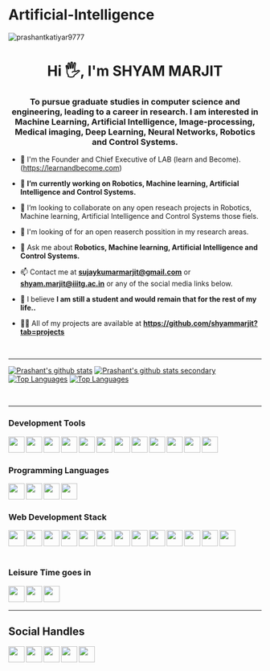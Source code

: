# Artificial-Intelligence
<!--
**shyammarjit/shyammarjit** is a ✨ _special_ ✨ repository because its `README.md` (this file) appears on your GitHub profile.

Here are some ideas to get you started:

- 🔭 I’m currently working on ...
- 🌱 I’m currently learning ...
- 👯 I’m looking to collaborate on ...
- 🤔 I’m looking for help with ...
- 💬 Ask me about ...
- 📫 How to reach me: ...
- 😄 Pronouns: ...
- ⚡ Fun fact: ...
-->

<p align="left"> <img src="https://komarev.com/ghpvc/?username=prashantkatiyar9777" alt="prashantkatiyar9777" /> </p>
<h1 align="center">Hi 🖐️, I'm SHYAM MARJIT</h1>
<h3 align="center" > To pursue graduate studies in computer science and engineering, leading to a career in research. I am
interested in Machine Learning, Artificial Intelligence, Image-processing, Medical imaging, Deep Learning,
Neural Networks, Robotics and Control Systems. </h3>

- 🤝 I'm the Founder and Chief Executive of LAB (learn and Become).(https://learnandbecome.com)

- 🔭 **I’m currently working on Robotics, Machine learning, Artificial Intelligence and Control Systems.**
- 👯 I’m looking to collaborate on any open reseach projects in Robotics, Machine learning, Artificial Intelligence and Control Systems those fiels.
- 👀 I'm looking of for an open reaserch possition in my research areas.

- 💬 Ask me about **Robotics, Machine learning, Artificial Intelligence and Control Systems.**

- 📫 Contact me at **sujaykumarmarjit@gmail.com** or **shyam.marjit@iiitg.ac.in** or any of the social media links below.

- 🧘 I believe  **I am still a student and would remain that for the rest of my life..**
- 👨‍💻 All of my projects are available at **https://github.com/shyammarjit?tab=projects**


<br />
<hr/>

[![Prashant's github stats](https://github-readme-stats.vercel.app/api?username=prashantkatiyar9777)](https://github.com/prashantkatiyar9777)
[![Prashant's github stats secondary](https://github-readme-stats.vercel.app/api?username=IIITiansNetwork)](https://github.com/IIITiansNetwork)
[![Top Languages](https://github-readme-stats.vercel.app/api/top-langs/?username=prashantkatiyar9777)](https://github.com/prashantkatiyar9777/github-readme-stats)
[![Top Languages](https://github-readme-stats.vercel.app/api/top-langs/?username=IIITiansNetwork)](https://github.com/IIITiansNetwork/github-readme-stats)


<br />
<hr/>

### Development Tools
<img align="left" height="32" width="32" src="https://cdn.jsdelivr.net/npm/simple-icons@v3/icons/github.svg" />
<img align="left" height="32" width="32" src="https://cdn.jsdelivr.net/npm/simple-icons@v3/icons/git.svg" />
<img align="left" height="32" width="32" src="https://cdn.jsdelivr.net/npm/simple-icons@v3/icons/npm.svg" />
<img align="left" height="32" width="32" src="https://cdn.jsdelivr.net/npm/simple-icons@v3/icons/heroku.svg" />
<img align="left" height="32" width="32" src="https://cdn.jsdelivr.net/npm/simple-icons@v3/icons/netlify.svg" />
<img align="left" height="32" width="32" src="https://cdn.jsdelivr.net/npm/simple-icons@v3/icons/postman.svg" />
<img align="left" height="32" width="32" src="https://cdn.jsdelivr.net/npm/simple-icons@v3/icons/codepen.svg" />
<img align="left" height="32" width="32" src="https://cdn.jsdelivr.net/npm/simple-icons@v3/icons/trello.svg" />
<img align="left" height="32" width="32" src="https://cdn.jsdelivr.net/npm/simple-icons@v3/icons/linux.svg" />
<img align="left" height="32" width="32" src="https://cdn.jsdelivr.net/npm/simple-icons@v3/icons/googlechrome.svg" />
<img align="left" height="32" width="32" src="https://cdn.jsdelivr.net/npm/simple-icons@v3/icons/firefox.svg" />
<img align="left" height="32" width="32" src="https://cdn.jsdelivr.net/npm/simple-icons@v3/icons/visualstudiocode.svg" />

<br/>
<br/>

### Programming Languages
<img align="left" height="32" width="32" src="https://cdn.jsdelivr.net/npm/simple-icons@v3/icons/c.svg" />
<img align="left" height="32" width="32" src="https://cdn.jsdelivr.net/npm/simple-icons@3.12.1/icons/cplusplus.svg" />
<img align="left" height="32" width="32" src="https://cdn.jsdelivr.net/npm/simple-icons@v3/icons/python.svg" />
<img align="left" height="32" width="32" src="https://cdn.jsdelivr.net/npm/simple-icons@v3/icons/javascript.svg" />

<br/>
<br/>

### Web Development Stack

<img align="left" height="32" width="32" src="https://cdn.jsdelivr.net/npm/simple-icons@v3/icons/html5.svg" />
<img align="left" height="32" width="32" src="https://cdn.jsdelivr.net/npm/simple-icons@v3/icons/css3.svg" />
<img align="left" height="32" width="32" src="https://cdn.jsdelivr.net/npm/simple-icons@v3/icons/javascript.svg" />
<img align="left" height="32" width="32" src="https://cdn.jsdelivr.net/npm/simple-icons@v3/icons/jquery.svg" />
<img align="left" height="32" width="32" src="https://cdn.jsdelivr.net/npm/simple-icons@v3/icons/react.svg" />
<img align="left" height="32" width="32" src="https://cdn.jsdelivr.net/npm/simple-icons@3.12.1/icons/node-dot-js.svg" />
<img align="left" height="32" width="32" src="https://cdn.jsdelivr.net/npm/simple-icons@v3/icons/sass.svg" />
<img align="left" height="32" width="32" src="https://cdn.jsdelivr.net/npm/simple-icons@v3/icons/bootstrap.svg" />
<img align="left" height="32" width="32" src="https://cdn.jsdelivr.net/npm/simple-icons@v3/icons/material-ui.svg" />
<img align="left" height="32" width="32" src="https://cdn.jsdelivr.net/npm/simple-icons@v3/icons/redux.svg" />
<img align="left" height="32" width="32" src="https://cdn.jsdelivr.net/npm/simple-icons@3/icons/mongodb.svg" />
<img align="left" height="32" width="32" src="https://cdn.jsdelivr.net/npm/simple-icons@3/icons/firebase.svg" />
<img align="left" height="32" width="32" src="https://cdn.jsdelivr.net/npm/simple-icons@v3/icons/reactrouter.svg" />

<br/>
<br/>
<br/>

### Leisure Time goes in

<img align="left" height="32" width="32" src="https://cdn.jsdelivr.net/npm/simple-icons@3.12.1/icons/xbox.svg" />
<img align="left" height="32" width="32" src="https://cdn.jsdelivr.net/npm/simple-icons@v3/icons/spotify.svg" />
<img align="left" height="32" width="32" src="https://cdn.jsdelivr.net/npm/simple-icons@v3/icons/youtube.svg" />

<br/>
<br/>

<hr/>

## Social Handles

<p align="center">

<a href="https://www.facebook.com/shyam.marjit.37/" target="_blank"><img align="left" height="32" width="32" src="https://cdn.jsdelivr.net/npm/simple-icons@v3/icons/facebook.svg" /></a>
<a  href="https://www.youtube.com/channel/UC37Z88Ku2u7ssqGPmOUqAVw/videos" target="_blank"><img align="left" height="32" width="32" src="https://cdn.jsdelivr.net/npm/simple-icons@v3/icons/youtube.svg" /></a> 
<a  href="https://www.youtube.com/channel/UCmWzLOwWxRLjedHCFfPOlnQ/videos" target="_blank"><img align="left" height="32" width="32" src="https://cdn.jsdelivr.net/npm/simple-icons@v3/icons/youtube.svg" /></a> 
<a href="https://www.instagram.com/marjitshyam/" target="_blank"><img align="left" height="32" width="32" src="https://cdn.jsdelivr.net/npm/simple-icons@v3/icons/instagram.svg" /></a>
<a href="https://www.linkedin.com/in/shyam-marjit/" target="_blank"><img align="left" height="32" width="32" src="https://cdn.jsdelivr.net/npm/simple-icons@v3/icons/linkedin.svg" /></a>
</p>


